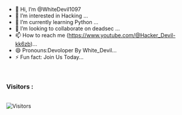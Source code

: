 - 👋 Hi, I’m @WhiteDevil1097
- 👀 I’m interested in Hacking ...
- 🌱 I’m currently learning Python ...
- 💞️ I’m looking to collaborate on deadsec ...
- 📫 How to reach me (https://www.youtube.com/@Hacker_Devil-kk6zb)...
- 😄 Pronouns:Devoloper By  White_Devil...
- ⚡ Fun fact: Join Us Today...

<!---
WhiteDevil1097/WhiteDevil1097 is a ✨ special ✨ repository because its `README.md` (this file) appears on your GitHub profile.
You can click the Preview link to take a look at your changes.
--->
<br>

<h3>Visitors :</h3>
<br>
<img src="https://profile-counter.glitch.me/whitedevil1097/count.svg" alt="Visitors">
